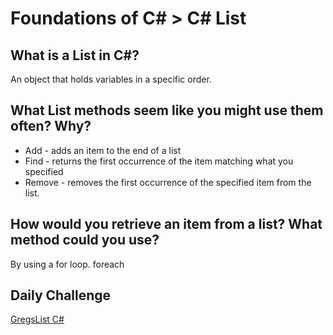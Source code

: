 # Foundations of C# > C# List

## What is a List in C#?

An object that holds variables in a specific order.

## What List methods seem like you might use them often? Why?

- Add - adds an item to the end of a list
- Find - returns the first occurrence of the item matching what you specified
- Remove - removes the first occurrence of the specified item from the list.

## How would you retrieve an item from a list? What method could you use?

By using a for loop. foreach

## Daily Challenge

[GregsList C#](https://github.com/DerekShain/Gregslist-CSharp)
